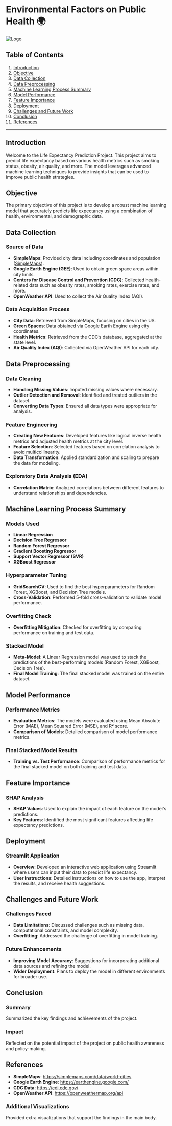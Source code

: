 # Environmental Factors on Public Health 🌍

![Logo](visualizations/logo.png)

## Table of Contents
1. [Introduction](#introduction)
2. [Objective](#objective)
3. [Data Collection](#data-collection)
4. [Data Preprocessing](#data-preprocessing)  
5. [Machine Learning Process Summary](#Machine-Learning-Process-Summary)  
6. [Model Performance](#model-performance)    
7. [Feature Importance](#feature-importance)
8. [Deployment](#deployment)  
9. [Challenges and Future Work](#challenges-and-future-work) 
10. [Conclusion](#conclusion)
11. [References](#references)

---

## Introduction
Welcome to the Life Expectancy Prediction Project. This project aims to predict life expectancy based on various health metrics such as smoking status, obesity, air quality, and more. The model leverages advanced machine learning techniques to provide insights that can be used to improve public health strategies.

## Objective
The primary objective of this project is to develop a robust machine learning model that accurately predicts life expectancy using a combination of health, environmental, and demographic data.

## Data Collection

### Source of Data
- **SimpleMaps**: Provided city data including coordinates and population ([SimpleMaps](https://simplemaps.com/data/world-cities)).
- **Google Earth Engine (GEE)**: Used to obtain green space areas within city limits.
- **Centers for Disease Control and Prevention (CDC)**: Collected health-related data such as obesity rates, smoking rates, exercise rates, and more.
- **OpenWeather API**: Used to collect the Air Quality Index (AQI).

### Data Acquisition Process
- **City Data**: Retrieved from SimpleMaps, focusing on cities in the US.
- **Green Spaces**: Data obtained via Google Earth Engine using city coordinates.
- **Health Metrics**: Retrieved from the CDC’s database, aggregated at the state level.
- **Air Quality Index (AQI)**: Collected via OpenWeather API for each city.

## Data Preprocessing

### Data Cleaning
- **Handling Missing Values**: Imputed missing values where necessary.
- **Outlier Detection and Removal**: Identified and treated outliers in the dataset.
- **Converting Data Types**: Ensured all data types were appropriate for analysis.

### Feature Engineering
- **Creating New Features**: Developed features like logical inverse health metrics and adjusted health metrics at the city level.
- **Feature Selection**: Selected features based on correlation analysis to avoid multicollinearity.
- **Data Transformation**: Applied standardization and scaling to prepare the data for modeling.

### Exploratory Data Analysis (EDA)
- **Correlation Matrix**: Analyzed correlations between different features to understand relationships and dependencies.

## Machine Learning Process Summary

### Models Used
- **Linear Regression**
- **Decision Tree Regressor**
- **Random Forest Regressor**
- **Gradient Boosting Regressor**
- **Support Vector Regressor (SVR)**
- **XGBoost Regressor**

### Hyperparameter Tuning
- **GridSearchCV**: Used to find the best hyperparameters for Random Forest, XGBoost, and Decision Tree models.
- **Cross-Validation**: Performed 5-fold cross-validation to validate model performance.

### Overfitting Check
- **Overfitting Mitigation**: Checked for overfitting by comparing performance on training and test data.

### Stacked Model
- **Meta-Model**: A Linear Regression model was used to stack the predictions of the best-performing models (Random Forest, XGBoost, Decision Tree).
- **Final Model Training**: The final stacked model was trained on the entire dataset.

## Model Performance

### Performance Metrics
- **Evaluation Metrics**: The models were evaluated using Mean Absolute Error (MAE), Mean Squared Error (MSE), and R² score.
- **Comparison of Models**: Detailed comparison of model performance metrics.

### Final Stacked Model Results
- **Training vs. Test Performance**: Comparison of performance metrics for the final stacked model on both training and test data.

## Feature Importance

### SHAP Analysis
- **SHAP Values**: Used to explain the impact of each feature on the model's predictions.
- **Key Features**: Identified the most significant features affecting life expectancy predictions.

## Deployment

### Streamlit Application
- **Overview**: Developed an interactive web application using Streamlit where users can input their data to predict life expectancy.
- **User Instructions**: Detailed instructions on how to use the app, interpret the results, and receive health suggestions.

## Challenges and Future Work

### Challenges Faced
- **Data Limitations**: Discussed challenges such as missing data, computational constraints, and model complexity.
- **Overfitting**: Addressed the challenge of overfitting in model training.

### Future Enhancements
- **Improving Model Accuracy**: Suggestions for incorporating additional data sources and refining the model.
- **Wider Deployment**: Plans to deploy the model in different environments for broader use.

## Conclusion

### Summary
Summarized the key findings and achievements of the project.

### Impact
Reflected on the potential impact of the project on public health awareness and policy-making.

## References
- **SimpleMaps**: https://simplemaps.com/data/world-cities
- **Google Earth Engine**: https://earthengine.google.com/
- **CDC Data**: https://cdi.cdc.gov/
- **OpenWeather API**: https://openweathermap.org/api


### Additional Visualizations
Provided extra visualizations that support the findings in the main body.
